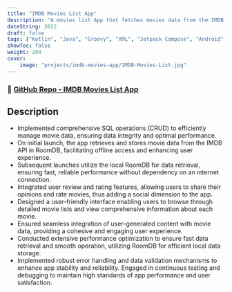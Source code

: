 ```yaml
---
title: "IMDB Movies List App"
description: "A movies list App that fetches movies data from the IMDB API and stores them in the local database"
dateString: 2022
draft: false
tags: ["Kotlin", "Java", "Groovy", "XML", "Jetpack Compose", "Android", "Room", "SQLlite", "RestAPI"]
showToc: false
weight: 204
cover:
    image: "projects/imdb-movies-app/IMDB-Movies-List.jpg"
--- 
```

### 🔗 [GitHub Repo - IMDB Movies List App](https://github.com/Rayan-Mansoor/IMDb-Clone-App-Android)


## Description

- Implemented comprehensive SQL operations (CRUD) to efficiently manage movie data, ensuring data integrity and optimal performance.
- On initial launch, the app retrieves and stores movie data from the IMDB API in RoomDB, facilitating offline access and enhancing user experience.
- Subsequent launches utilize the local RoomDB for data retrieval, ensuring fast, reliable performance without dependency on an internet connection.
- Integrated user review and rating features, allowing users to share their opinions and rate movies, thus adding a social dimension to the app.
- Designed a user-friendly interface enabling users to browse through detailed movie lists and view comprehensive information about each movie.
- Ensured seamless integration of user-generated content with movie data, providing a cohesive and engaging user experience.
- Conducted extensive performance optimization to ensure fast data retrieval and smooth operation, utilizing RoomDB for efficient local data storage.
- Implemented robust error handling and data validation mechanisms to enhance app stability and reliability.
Engaged in continuous testing and debugging to maintain high standards of app performance and user satisfaction.